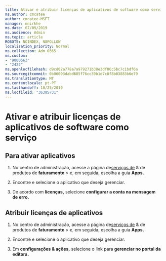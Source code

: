 ```yaml
---
title: Ativar e atribuir licenças de aplicativos de software como serviço
ms.author: cmcatee
author: cmcatee-MSFT
manager: mnirkhe
ms.date: 07/09/2019
ms.audience: Admin
ms.topic: article
ROBOTS: NOINDEX, NOFOLLOW
localization_priority: Normal
ms.collection: Adm_O365
ms.custom:
- "9000563"
- "2422"
ms.openlocfilehash: d9cd02a778a7a979271b38e3df06c5bc7c1bdf6a
ms.sourcegitcommit: 0b06093dabd685f76cc39b1d7c0f8b03883b6e79
ms.translationtype: MT
ms.contentlocale: pt-PT
ms.lasthandoff: 10/25/2019
ms.locfileid: "36385731"
---
```

# <a name="activate-and-assign-software-as-a-service-app-licenses"></a>Ativar e atribuir licenças de aplicativos de software como serviço 

## <a name="to-activate-apps"></a>Para ativar aplicativos

1. No centro de administração, acesse a página de[serviços de](https://go.microsoft.com/fwlink/p/?linkid=842054) & de produtos de **faturamento** > e, em seguida, escolha a guia **Apps.**

2. Encontre e selecione o aplicativo que deseja gerenciar.

3. De acordo com **licenças,** selecione **configurar a conta na mensagem de erro.**  

## <a name="to-assign-app-licenses"></a>Atribuir licenças de aplicativos

1. No centro de administração, acesse a página de[serviços de](https://go.microsoft.com/fwlink/p/?linkid=842054) & de produtos de **faturamento** > e, em seguida, escolha a guia **Apps.**

2. Encontre e selecione o aplicativo que deseja gerenciar.  

3. Em **configurações & ações,** selecione o link para **gerenciar no portal da editora.**
